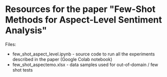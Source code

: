 # Resources for the paper "Few-Shot Methods for Aspect-Level Sentiment Analysis"

Files:
 - few_shot_aspect_level.ipynb - source code to run all the experiments described in the paper (Google Colab notebook)
 - few_shot_aspectemo.xlsx - data samples used for out-of-domain / few shot tests
